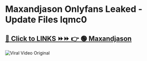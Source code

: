 
 # Maxandjason Onlyfans Leaked - Update Files lqmc0

## <h2><a href="https://clipsfans.com/Maxandjason&ref=git">🔗 Click to LINKS ⏩⏩ 👉 🟢 Maxandjason </a></h2>

<a href="https://clipsfans.com/Maxandjason&ref=git" rel="nofollow" data-target="animated-image.originalLink"><img src="https://i.ibb.co.com/xMMVF88/686577567.gif" alt="Viral Video Original" style="max-width: 100%; display: inline-block;" data-target="animated-image.originalImage"></a>

